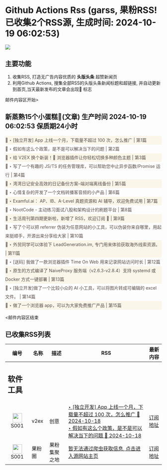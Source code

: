 # Github Actions Rss (garss, 果粉RSS! 已收集2个RSS源, 生成时间: 2024-10-19 06:02:53)

![](https://cdn.jsdelivr.net/gh/xinkeji/garss/_media/ga-rss.png)



## 主要功能
1. 收集RSS, 打造无广告内容优质的 **头版头条** 超赞新闻页
2. 利用Github Actions, 搜集全部RSS的头版头条新闻标题和超链接, 并自动更新到首页,当天最新发布的文章会出现🌈 标志

邮件内容区开始>
<h2>新蒸熟15个小蛋糕🍰(文章) 生产时间 2024-10-19 06:02:53 保质期24小时</h2>

<div style='line-height:3;background-color:#FAF6EA;' ><a href='https://www.v2ex.com/t/1081363#reply48' style="line-height:2;text-decoration:none;display:block;color:#584D49;">🌈 ‣ [独立开发] App 上线一个月，下载量不超过 100 次，怎么推广 | 第1篇</a></div><div style='line-height:3;' ><a href='https://www.v2ex.com/t/1081607#reply27' style="line-height:2;text-decoration:none;display:block;color:#584D49;">🌈 ‣ 假如有这么个政策，是不是可以解决当下的问题 | 第2篇</a></div><div style='line-height:3;background-color:#FAF6EA;' ><a href='https://www.v2ex.com/t/1081364#reply42' style="line-height:2;text-decoration:none;display:block;color:#584D49;">🌈 ‣ 给 V2EX 换个新装！🎨 浏览器插件让你轻松切换多种颜色主题 | 第3篇</a></div><div style='line-height:3;' ><a href='https://www.v2ex.com/t/1081474#reply22' style="line-height:2;text-decoration:none;display:block;color:#584D49;">🌈 ‣ 写了一个有趣的 JS/TS 的任务管理库，可以帮助您中止异步函数/Promise 运行 | 第4篇</a></div><div style='line-height:3;background-color:#FAF6EA;' ><a href='https://www.v2ex.com/t/1081544#reply4' style="line-height:2;text-decoration:none;display:block;color:#584D49;">🌈 ‣ 湾湾日记安全高效的日记备份方案–端对端离线备份 | 第5篇</a></div><div style='line-height:3;' ><a href='https://www.v2ex.com/t/1081535#reply0' style="line-height:2;text-decoration:none;display:block;color:#584D49;">🌈 ‣ 心情复杂的开发了一个文档转播客音频的小产品 | 第6篇</a></div><div style='line-height:3;background-color:#FAF6EA;' ><a href='https://www.v2ex.com/t/1081487#reply0' style="line-height:2;text-decoration:none;display:block;color:#584D49;">🌈 ‣ Examful.ai： AP、IB、A-Level 真题资源和 AI 辅导，欢迎免费试用 | 第7篇</a></div><div style='line-height:3;' ><a href='https://www.v2ex.com/t/1081484#reply0' style="line-height:2;text-decoration:none;display:block;color:#584D49;">🌈 ‣ NootCode - 主动练习面试八股和架构设计的刷题平台 | 第8篇</a></div><div style='line-height:3;background-color:#FAF6EA;' ><a href='https://www.v2ex.com/t/1081386#reply7' style="line-height:2;text-decoration:none;display:block;color:#584D49;">🌈 ‣ 生活周刊第四期更新啦，新增了 RSS，欢迎订阅 📶 | 第9篇</a></div><div style='line-height:3;' ><a href='https://www.v2ex.com/t/1081470#reply4' style="line-height:2;text-decoration:none;display:block;color:#584D49;">🌈 ‣ 写了个可以把 referrer 伪装为任意网站的小工具，可以伪装你来自哪里，用起来挺顺手，开源出来分享给大家 | 第10篇</a></div><div style='line-height:3;background-color:#FAF6EA;' ><a href='https://www.v2ex.com/t/1081443#reply4' style="line-height:2;text-decoration:none;display:block;color:#584D49;">🌈 ‣ 外贸同学可以体验下 LeadGeneration.im, 专门用来体验获取海外线索资源。 | 第11篇</a></div><div style='line-height:3;' ><a href='https://www.v2ex.com/t/1081398#reply4' style="line-height:2;text-decoration:none;display:block;color:#584D49;">🌈 ‣ [送码] 我做了一款浏览器插件 Time On Web 用来记录网站访问时长 | 第12篇</a></div><div style='line-height:3;background-color:#FAF6EA;' ><a href='https://www.v2ex.com/t/1081399#reply1' style="line-height:2;text-decoration:none;display:block;color:#584D49;">🌈 ‣ 原生的方式编译了 NaiveProxy 服务端（v2.6.3-v2.8.4）支持 systemd 或 Docker 方式一键部署 | 第13篇</a></div><div style='line-height:3;' ><a href='https://www.v2ex.com/t/1081496#reply2' style="line-height:2;text-decoration:none;display:block;color:#584D49;">🌈 ‣ [独立开发]做了一个比较小众的 AI 小工具，可以将图片转成可编辑的 excel 文件。 | 第14篇</a></div><div style='line-height:3;background-color:#FAF6EA;' ><a href='https://www.v2ex.com/t/1081621#reply0' style="line-height:2;text-decoration:none;display:block;color:#584D49;">🌈 ‣ 做了一个浏览器 app，可以为大家免费推广产品 | 第15篇</a></div>

<邮件内容区结束

## 已收集RSS列表

| 编号 | 名称 | 描述 | RSS | 最新内容 |
| --- | --- | --- | --- | --- |
| <h2 id="软件工具">软件工具</h2> |  |   |  |  |
| <div id="S001" style="text-align: center;"><img src="https://cdn.jsdelivr.net/gh/zhaoolee/garss/_media/favicon/S001.png" width="30px" style="width:30px;height: auto;"/><br><span>S001</span></div> | v2ex | 创意 | [‣ \[独立开发\] App 上线一个月，下载量不超过 100 次，怎么推广 🌈 2024-10-18](https://www.v2ex.com/t/1081363#reply48)<br/>[‣ 假如有这么个政策，是不是可以解决当下的问题 🌈 2024-10-18](https://www.v2ex.com/t/1081607#reply27) | [订阅地址](https://www.v2ex.com/feed/tab/creative.xml) |
| <div id="S001" style="text-align: center;"><img src="https://cdn.jsdelivr.net/gh/zhaoolee/garss/_media/favicon/S001.png" width="30px" style="width:30px;height: auto;"/><br><span>S001</span></div> | 果粉圈 | 果粉集聚之地 | [暂无法通过爬虫获取信息, 点击进入源网站主页](https://g0f.cn) | [订阅地址](https://g0f.cn/rss.xml) |



